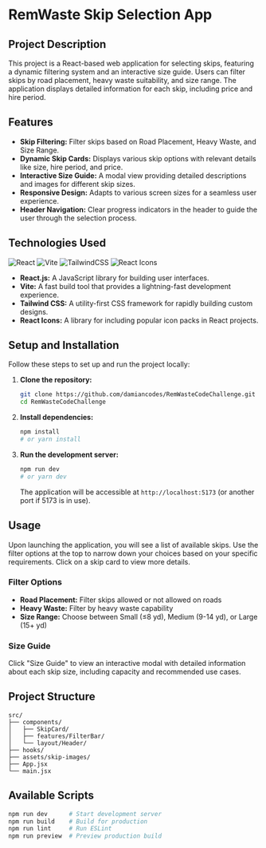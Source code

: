 # RemWaste Skip Selection App

## Project Description

This project is a React-based web application for selecting skips, featuring a dynamic filtering system and an interactive size guide. Users can filter skips by road placement, heavy waste suitability, and size range. The application displays detailed information for each skip, including price and hire period.

## Features

- **Skip Filtering:** Filter skips based on Road Placement, Heavy Waste, and Size Range.
- **Dynamic Skip Cards:** Displays various skip options with relevant details like size, hire period, and price.
- **Interactive Size Guide:** A modal view providing detailed descriptions and images for different skip sizes.
- **Responsive Design:** Adapts to various screen sizes for a seamless user experience.
- **Header Navigation:** Clear progress indicators in the header to guide the user through the selection process.

## Technologies Used

![React](https://img.shields.io/badge/React-18.2.0-61DAFB?style=flat-square&logo=react) ![Vite](https://img.shields.io/badge/Vite-5.0.0-646CFF?style=flat-square&logo=vite) ![TailwindCSS](https://img.shields.io/badge/Tailwind-3.4.0-38B2AC?style=flat-square&logo=tailwind-css) ![React Icons](https://img.shields.io/badge/React%20Icons-5.5.0-e91e63?style=flat-square&logo=react)

- **React.js:** A JavaScript library for building user interfaces.
- **Vite:** A fast build tool that provides a lightning-fast development experience.
- **Tailwind CSS:** A utility-first CSS framework for rapidly building custom designs.
- **React Icons:** A library for including popular icon packs in React projects.

## Setup and Installation

Follow these steps to set up and run the project locally:

1. **Clone the repository:**
   ```bash
   git clone https://github.com/damiancodes/RemWasteCodeChallenge.git
   cd RemWasteCodeChallenge
   ```

2. **Install dependencies:**
   ```bash
   npm install
   # or yarn install
   ```

3. **Run the development server:**
   ```bash
   npm run dev
   # or yarn dev
   ```
   
   The application will be accessible at `http://localhost:5173` (or another port if 5173 is in use).

## Usage

Upon launching the application, you will see a list of available skips. Use the filter options at the top to narrow down your choices based on your specific requirements. Click on a skip card to view more details.

### Filter Options
- **Road Placement:** Filter skips allowed or not allowed on roads
- **Heavy Waste:** Filter by heavy waste capability
- **Size Range:** Choose between Small (≤8 yd), Medium (9-14 yd), or Large (15+ yd)

### Size Guide
Click "Size Guide" to view an interactive modal with detailed information about each skip size, including capacity and recommended use cases.

## Project Structure

```
src/
├── components/
│   ├── SkipCard/
│   ├── features/FilterBar/
│   └── layout/Header/
├── hooks/
├── assets/skip-images/
├── App.jsx
└── main.jsx
```

## Available Scripts

```bash
npm run dev      # Start development server
npm run build    # Build for production
npm run lint     # Run ESLint
npm run preview  # Preview production build
```
